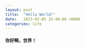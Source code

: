 ```yaml
---
layout: post
title:  "Hello World!"
date:   2023-02-05 15:49:00 +0800
categories: life
---
```


#### 你好啊，世界！